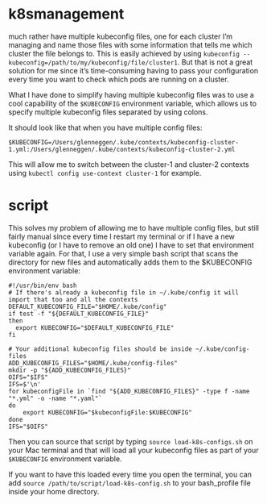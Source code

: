 # k8smanagement

 much rather have multiple kubeconfig files, one for each cluster I’m managing and name those files with some information that tells me which cluster the file belongs to. This is easily achieved by using `kubeconfig --kubeconfig=/path/to/my/kubeconfig/file/cluster1`. But that is not a great solution for me since it’s time-consuming having to pass your configuration every time you want to check which pods are running on a cluster.

What I have done to simplify having multiple kubeconfig files was to use a cool capability of the `$KUBECONFIG` environment variable, which allows us to specify multiple kubeconfig files separated 
by using colons. 

It should look like that when you have multiple config files:
```
$KUBECONFIG=/Users/glenneggen/.kube/contexts/kubeconfig-cluster-1.yml:/Users/glenneggen/.kube/contexts/kubeconfig-cluster-2.yml
```

This will allow me to switch between the cluster-1 and cluster-2 contexts using ```kubectl config use-context cluster-1``` for example.


# script

This solves my problem of allowing me to have multiple config files, but still fairly manual since every time I restart my terminal or if I have a new kubeconfig (or I have to remove an old one) I have to set that environment variable again. For that, I use a very simple bash script that scans the directory for new files and automatically adds them to the $KUBECONFIG environment variable:

```
#!/usr/bin/env bash
# If there's already a kubeconfig file in ~/.kube/config it will import that too and all the contexts
DEFAULT_KUBECONFIG_FILE="$HOME/.kube/config"
if test -f "${DEFAULT_KUBECONFIG_FILE}"
then
  export KUBECONFIG="$DEFAULT_KUBECONFIG_FILE"
fi

# Your additional kubeconfig files should be inside ~/.kube/config-files
ADD_KUBECONFIG_FILES="$HOME/.kube/config-files"
mkdir -p "${ADD_KUBECONFIG_FILES}"
OIFS="$IFS"
IFS=$'\n'
for kubeconfigFile in `find "${ADD_KUBECONFIG_FILES}" -type f -name "*.yml" -o -name "*.yaml"`
do
    export KUBECONFIG="$kubeconfigFile:$KUBECONFIG"
done
IFS="$OIFS" 
```


Then you can source that script by typing `source load-k8s-configs.sh` on your Mac terminal and that will load all your kubeconfig files as part of your `$KUBECONFIG` environment variable.

If you want to have this loaded every time you open the terminal, you can add `source /path/to/script/load-k8s-config.sh` to your bash_profile file inside your home directory.